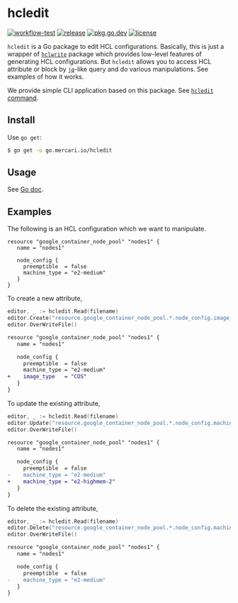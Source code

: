 # hcledit

[![workflow-test][workflow-test-badge]][workflow-test]
[![release][release-badge]][release]
[![pkg.go.dev][pkg.go.dev-badge]][pkg.go.dev]
[![license][license-badge]][license]

`hcledit` is a Go package to edit HCL configurations. Basically, this is just a wrapper of [`hclwrite`](https://pkg.go.dev/github.com/hashicorp/hcl/v2/hclwrite) package which provides low-level features of generating HCL configurations. But `hcledit` allows you to access HCL attribute or block by [`jq`](https://github.com/stedolan/jq)-like query and do various manipulations. See examples of how it works. 

We provide simple CLI application based on this package. See [`hcledit` command](cmd/hcledit/README.md).

## Install

Use `go get`:

```bash
$ go get -u go.mercari.io/hcledit
```

## Usage

See [Go doc][pkg.go.dev].

## Examples

The following is an HCL configuration which we want to manipulate.

```hcl
resource "google_container_node_pool" "nodes1" {
   name = "nodes1"

   node_config {
     preemptible  = false
     machine_type = "e2-medium"
   }
}
```

To create a new attribute,

```go
editor, _ := hcledit.Read(filename)
editor.Create("resource.google_container_node_pool.*.node_config.image_type", "COS")
editor.OverWriteFile()
```

```diff
resource "google_container_node_pool" "nodes1" {
   name = "nodes1"

   node_config {
     preemptible  = false
     machine_type = "e2-medium"
+    image_type   = "COS"
   }
}
```

To update the existing attribute,

```go
editor, _ := hcledit.Read(filename)
editor.Update("resource.google_container_node_pool.*.node_config.machine_type", "e2-highmem-2")
editor.OverWriteFile()
```

```diff
resource "google_container_node_pool" "nodes1" {
   name = "nodes1"

   node_config {
     preemptible  = false
-    machine_type = "e2-medium"
+    machine_type = "e2-highmem-2"
   }
}
```

To delete the existing attribute,

```go
editor, _ := hcledit.Read(filename)
editor.Delete("resource.google_container_node_pool.*.node_config.machine_type")
editor.OverWriteFile()
```

```diff
resource "google_container_node_pool" "nodes1" {
   name = "nodes1"

   node_config {
     preemptible  = false
-    machine_type = "e2-medium"
   }
}
```

<!-- badge links -->

[workflow-test]: https://github.com/mercari/hcledit/actions?query=workflow%3ATest
[workflow-test-badge]: https://img.shields.io/github/workflow/status/mercari/hcledit/Test?label=Test&style=for-the-badge&logo=github

[release]: https://github.com/mercari/hcledit/releases
[release-badge]: https://img.shields.io/github/v/release/mercari/hcledit?style=for-the-badge&logo=github

[pkg.go.dev]: https://pkg.go.dev/go.mercari.io/hcledit
[pkg.go.dev-badge]: http://bit.ly/pkg-go-dev-badge

[license]: LICENSE
[license-badge]: https://img.shields.io/github/license/mercari/hcledit?style=for-the-badge
